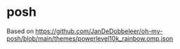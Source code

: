 # posh
Based on https://github.com/JanDeDobbeleer/oh-my-posh/blob/main/themes/powerlevel10k_rainbow.omp.json

